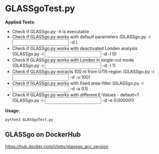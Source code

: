# GLASSgoTest.py

**Applied Tests:**
- Check if GLASSgo.py -h is executable
- Check if GLASSgo.py works with default parameters (GLASSgo.py -i <INPUT> -d <DB>)
- Check if GLASSgo.py works with deactivated Londen analysis (GLASSgo.py -i <INPUT> -d <DB> -l 0)
- Check if GLASSgo.py works with Londen in single-cut mode (GLASSgo.py -i <INPUT> -d <DB> -l 1)
- Check if GLASSgo.py extracts 100 nt from UTR-region  (GLASSgo.py -i <INPUT> -d <DB> -u 100)
- Check if GLASSgo.py works with fixed area-filter  (GLASSgo.py -i <INPUT> -d <DB> -a 0.1)
- Check if GLASSgo.py works with different E-Values - default=1  (GLASSgo.py -i <INPUT> -d <DB> -e 0.000001)

**Usage:**
```text
python3 GLASSgoTest.py
```

GLASSgo on DockerHub
-------
https://hub.docker.com/r/lotts/glassgo_acc_version
